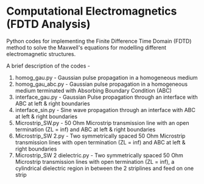 # Computational Electromagnetics (FDTD Analysis)

Python codes for implementing the Finite Difference Time Domain (FDTD) method to solve the Maxwell's equations for modelling different electromagnetic structures.

A brief description of the codes -

1) homog_gau.py - Gaussian pulse propagation in a homogeneous medium
2) homog_gau_abc.py - Gaussian pulse propagation in a homogeneous medium terminated with Absorbing Boundary Condition (ABC)
3) interface_gau.py - Gaussian Pulse propagation through an interface with ABC at left & right boundaries
4) interface_sin.py - Sine wave propagation through an interface with ABC at left & right boundaries
5) Microstrip_SW.py - 50 Ohm Microstrip transmission line with an open termination (ZL = inf) and ABC at left & right boundaries
6) Microstrip_SW 2.py - Two symmetrically spaced 50 Ohm Microstrip transmission lines with open termination (ZL = inf) and ABC at left & right boundaries
7) Microstrip_SW 2 dielectric.py - Two symmetrically spaced 50 Ohm Microstrip transmission lines with open termination (ZL = inf), a cylindrical dielectric region in between the 2 striplines and feed on one strip
